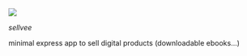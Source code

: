 <img src="http://www.guillaumepasquet.fr/statics/sellvee.png"/>

*sellvee*

minimal express app to sell digital products (downloadable ebooks...)
